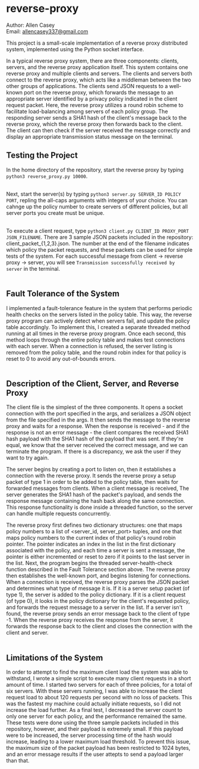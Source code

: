 # reverse-proxy

Author: Allen Casey <br/>
Email:  allencasey337@gmail.com

This project is a small-scale implementation of a reverse proxy distributed system, implemented using the Python socket interface.

In a typical reverse proxy system, there are three components: clients, servers, and the reverse proxy application itself. This system contains one reverse proxy and multiple clients and servers. The clients and servers both connect to the reverse proxy, which acts like a middleman between the two other groups of applications. The clients send JSON requests to a well-known port on the reverse proxy, which forwards the message to an appropriate server identified by a privacy policy indicated in the client request packet. Here, the reverse proxy utilizes a round robin scheme to facilitate load-balancing among servers of each policy group. The responding server sends a SHA1 hash of the client's message back to the reverse proxy, which the reverse proxy then forwards back to the client. The client can then check if the server received the message correctly and display an appropriate transmission status message on the terminal.

## Testing the Project 

In the home directory of the repository, start the reverse proxy by typing ``python3 reverse_proxy.py 10000``.<br/><br/>

Next, start the server(s) by typing ``python3 server.py SERVER_ID POLICY PORT``, repling the all-caps arguments with integers of your choice. You can cahnge up the policy number to create servers of different policies, but all server ports you create must be unique.<br/><br/>

To execute a client request, type ``python3 client.py CLIENT_ID PROXY_PORT JSON_FILENAME``. There are 3 sample JSON packets included in the repository: client_packet_{1,2,3}.json. The number at the end of the filename indicates which policy the packet requests, and these packets can be used for simple tests of the system. For each successful message from client -> reverse proxy -> server, you will see ``Transmission successfully received by server`` in the terminal.<br/><br/>

## Fault Tolerance of the System

I implemented a fault-tolerance feature in the system that performs periodic health checks on the servers listed in the policy table. This way, the reverse proxy program can actively detect when servers fail, and update the policy table accordingly. To implement this, I created a separate threaded method running at all times in the reverse proxy program. Once each second, this method loops through the entire policy table and makes test connections with each server. When a connection is refused, the server listing is removed from the policy table, and the round robin index for that policy is reset to 0 to avoid any out-of-bounds errors.<br/><br/>

## Description of the Client, Server, and Reverse Proxy

The client file is the simplest of the three components. It opens a socket connection with the port specified in the args, and serializes a JSON object from the file specified in the args. It then sends the message to the reverse proxy and waits for a response. When the response is received - and if the response is not an error message - the client compares the received SHA1 hash payload with the SHA1 hash of the payload that was sent. If they're equal, we know that the server received the correct message, and we can terminate the program. If there is a discrepancy, we ask the user if they want to try again. 

The server begins by creating a port to listen on, then it establishes a connection with the reverse proxy. It sends the reverse proxy a setup packet of type 1 in order to be added to the policy table, then waits for forwarded messages from clients. When a client message is received, The server generates the SHA1 hash of the packet's payload, and sends the response message containing the hash back along the same connection. This response functionality is done inside a threaded function, so the server can handle multiple requests concurrently.

The reverse proxy first defines two dictionary structures: one that maps policy numbers to a list of <server_id, server_port> tuples, and one that maps policy numbers to the current index of that policy's round robin pointer. The pointer indicates an index in the list in the first dictionary associated with the policy, and each time a server is sent a message, the pointer is either incremented or reset to zero if it points to the last server in the list. Next, the program begins the threaded server-health-check function described in the Fault Tolerance section above. The reverse proxy then establishes the well-known port, and begins listening for connections. When a connection is received, the reverse proxy parses the JSON packet and determines what type of message it is. If it is a server setup packet (of type 1), the server is added to the policy dictionary. If it is a client request (of type 0), it looks in the policy dictionary for the client's requested policy, and forwards the request message to a server in the list. If a server isn't found, the reverse proxy sends an error message back to the client of type -1. When the reverse proxy receives the response from the server, it forwards the response back to the client and closes the connection with the client and server.<br/><br/>

## Limitations of the System

In order to attempt to find the maximum client load the system was able to withstand, I wrote a simple script to execute many client requests in a short amount of time. I started two servers for each of three policies, for a total of six servers. With these servers running, I was able to increase the client request load to about 120 requests per second with no loss of packets. This was the fastest my machine could actually initiate requests, so I did not increase the load further. As a final test, I decreased the server count to only one server for each policy, and the performance remained the same. These tests were done using the three sample packets included in this repository, however, and their payload is extremely small. If this payload were to be increased, the server processing time of the hash would increase, leading to a lower maximum load threshold. To prevent this issue, the maximum size of the packet payload has been restricted to 1024 bytes, and an error message results if the user attepts to send a payload larger than that.







